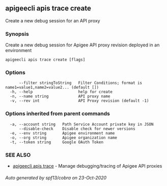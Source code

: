 ## apigeecli apis trace create

Create a new debug session for an API proxy

### Synopsis

Create a new debug session for Apigee API proxy revision deployed in an environment

```
apigeecli apis trace create [flags]
```

### Options

```
      --filter stringToString   Filter Conditions; format is name1=value1,name2=value2... (default [])
  -h, --help                    help for create
  -n, --name string             API proxy name
  -v, --rev int                 API Proxy revision (default -1)
```

### Options inherited from parent commands

```
  -a, --account string   Path Service Account private key in JSON
      --disable-check    Disable check for newer versions
  -e, --env string       Apigee environment name
  -o, --org string       Apigee organization name
  -t, --token string     Google OAuth Token
```

### SEE ALSO

* [apigeecli apis trace](apigeecli_apis_trace.md)	 - Manage debugging/tracing of Apigee API proxies

###### Auto generated by spf13/cobra on 23-Oct-2020
